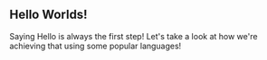 ## Hello Worlds!

Saying Hello is always the first step! Let's take a look at how we're achieving that using some popular languages!
